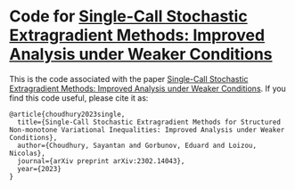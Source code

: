# Code for [Single-Call Stochastic Extragradient Methods: Improved Analysis under Weaker Conditions](https://arxiv.org/abs/2302.14043)

This is the code associated with the paper [Single-Call Stochastic Extragradient Methods: Improved Analysis under Weaker Conditions](https://arxiv.org/abs/2302.14043). If you find this code useful, please cite it as:

```
@article{choudhury2023single,
  title={Single-Call Stochastic Extragradient Methods for Structured Non-monotone Variational Inequalities: Improved Analysis under Weaker Conditions},
  author={Choudhury, Sayantan and Gorbunov, Eduard and Loizou, Nicolas},
  journal={arXiv preprint arXiv:2302.14043},
  year={2023}
}
```
